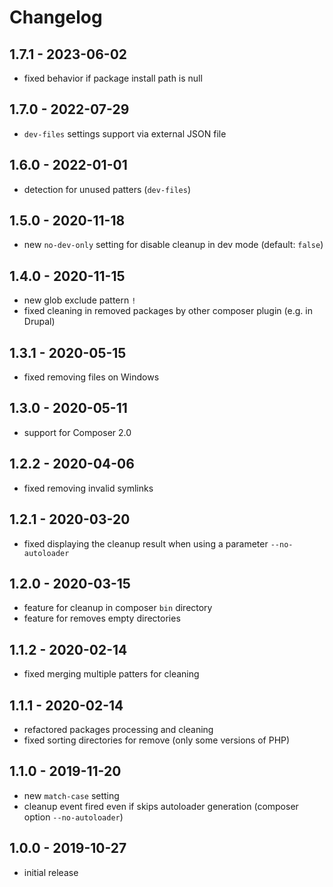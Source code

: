 # Changelog

## 1.7.1 - 2023-06-02

- fixed behavior if package install path is null

## 1.7.0 - 2022-07-29

- `dev-files` settings support via external JSON file

## 1.6.0 - 2022-01-01

- detection for unused patters (`dev-files`)

## 1.5.0 - 2020-11-18

- new `no-dev-only` setting for disable cleanup in dev mode (default: `false`)

## 1.4.0 - 2020-11-15

- new glob exclude pattern `!`
- fixed cleaning in removed packages by other composer plugin (e.g. in Drupal)

## 1.3.1 - 2020-05-15

- fixed removing files on Windows

## 1.3.0 - 2020-05-11

- support for Composer 2.0

## 1.2.2 - 2020-04-06

- fixed removing invalid symlinks

## 1.2.1 - 2020-03-20

- fixed displaying the cleanup result when using a parameter `--no-autoloader`

## 1.2.0 - 2020-03-15

- feature for cleanup in composer `bin` directory
- feature for removes empty directories

## 1.1.2 - 2020-02-14

- fixed merging multiple patters for cleaning

## 1.1.1 - 2020-02-14

- refactored packages processing and cleaning
- fixed sorting directories for remove (only some versions of PHP)

## 1.1.0 - 2019-11-20

- new `match-case` setting
- cleanup event fired even if skips autoloader generation (composer option `--no-autoloader`)

## 1.0.0 - 2019-10-27

- initial release
